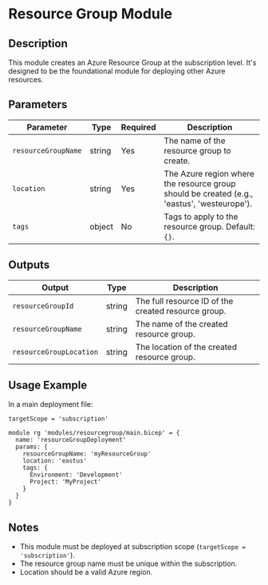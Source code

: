 # Resource Group Module

## Description
This module creates an Azure Resource Group at the subscription level. It's designed to be the foundational module for deploying other Azure resources.

## Parameters
| Parameter | Type | Required | Description |
|---|---|---|---|
| `resourceGroupName` | string | Yes | The name of the resource group to create. |
| `location` | string | Yes | The Azure region where the resource group should be created (e.g., 'eastus', 'westeurope'). |
| `tags` | object | No | Tags to apply to the resource group. Default: `{}`. |

## Outputs
| Output | Type | Description |
|---|---|---|
| `resourceGroupId` | string | The full resource ID of the created resource group. |
| `resourceGroupName` | string | The name of the created resource group. |
| `resourceGroupLocation` | string | The location of the created resource group. |

## Usage Example
In a main deployment file:
```bicep
targetScope = 'subscription'

module rg 'modules/resourcegroup/main.bicep' = {
  name: 'resourceGroupDeployment'
  params: {
    resourceGroupName: 'myResourceGroup'
    location: 'eastus'
    tags: {
      Environment: 'Development'
      Project: 'MyProject'
    }
  }
}
```

## Notes
- This module must be deployed at subscription scope (`targetScope = 'subscription'`).
- The resource group name must be unique within the subscription.
- Location should be a valid Azure region.
